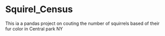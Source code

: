 # Squirel_Census
This ia a pandas project on couting the number of squirrels based of their fur color in Central park NY
